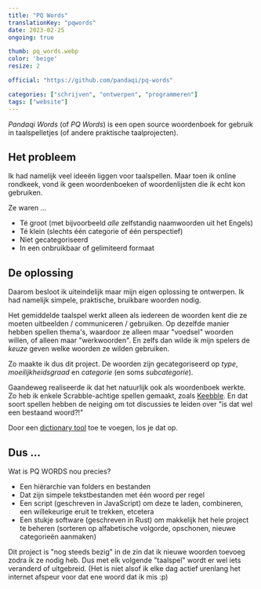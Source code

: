 ```yaml
---
title: "PQ Words"
translationKey: "pqwords"
date: 2023-02-25
ongoing: true

thumb: pq_words.webp
color: 'beige'
resize: 2

official: "https://github.com/pandaqi/pq-words"

categories: ["schrijven", "ontwerpen", "programmeren"]
tags: ["website"]
---
```


_Pandaqi Words_ (of _PQ Words_) is een open source woordenboek for gebruik in taalspelletjes (of andere praktische taalprojecten).

## Het probleem

Ik had namelijk veel ideeën liggen voor taalspellen. Maar toen ik online rondkeek, vond ik geen woordenboeken of woordenlijsten die ik echt kon gebruiken.

Ze waren ...

* Té groot (met bijvoorbeeld _alle_ zelfstandig naamwoorden uit het Engels)
* Té klein (slechts één categorie of één perspectief)
* Niet gecategoriseerd 
* In een onbruikbaar of gelimiteerd formaat

## De oplossing

Daarom besloot ik uiteindelijk maar mijn eigen oplossing te ontwerpen. Ik had namelijk simpele, praktische, bruikbare woorden nodig.

Het gemiddelde taalspel werkt alleen als iedereen de woorden kent die ze moeten uitbeelden / communiceren / gebruiken. Op dezelfde manier hebben spellen thema's, waardoor ze alleen maar "voedsel" woorden willen, of alleen maar "werkwoorden". En zelfs dan wilde ik mijn spelers de _keuze_ geven welke woorden ze wilden gebruiken.

Zo maakte ik dus dit project. De woorden zijn gecategoriseerd op _type_, _moeilijkheidsgraad_ en _categorie_ (en soms _subcategorie_).

Gaandeweg realiseerde ik dat het natuurlijk ook als woordenboek werkte. Zo heb ik enkele Scrabble-achtige spellen gemaakt, zoals [Keebble](https://pandaqi.com/keebble). En dat soort spellen hebben de neiging om tot discussies te leiden over "is dat wel een bestaand woord?!"

Door een [dictionary tool](https://pandaqi.com/tools/dictionary/) toe te voegen, los je dat op.

## Dus ...

Wat is PQ WORDS nou precies?

* Een hiërarchie van folders en bestanden
* Dat zijn simpele tekstbestanden met één woord per regel
* Een script (geschreven in JavaScript) om deze te laden, combineren, een willekeurige eruit te trekken, etcetera
* Een stukje software (geschreven in Rust) om makkelijk het hele project te beheren (sorteren op alfabetische volgorde, opschonen, nieuwe categorieën aanmaken)

Dit project is "nog steeds bezig" in de zin dat ik nieuwe woorden toevoeg zodra ik ze nodig heb. Dus met elk volgende "taalspel" wordt er wel iets veranderd of uitgebreid. (Het is niet alsof ik elke dag actief urenlang het internet afspeur voor dat ene woord dat ik mis :p)